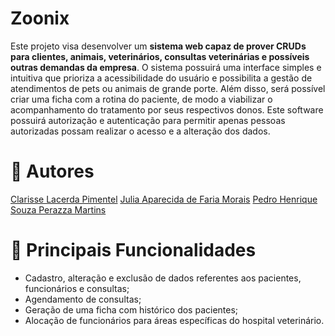 # Zoonix
Este projeto visa desenvolver um **sistema web capaz de prover CRUDs para clientes, animais, veterinários, consultas veterinárias e possíveis outras demandas da empresa**. O sistema possuirá uma interface simples e intuitiva que prioriza a acessibilidade do usuário e possibilita a gestão de atendimentos de pets ou animais de grande porte. Além disso, será possível criar uma ficha com  a rotina do paciente, de modo a viabilizar o acompanhamento do tratamento por seus respectivos donos. Este software possuirá autorização e autenticação para permitir apenas pessoas autorizadas possam realizar o acesso e a alteração dos dados.
# 👤 **Autores**
[Clarisse Lacerda Pimentel](https://github.com/Clarisse-Pimentel)
[Julia Aparecida de Faria Morais](https://github.com/eijuliamorais)
[Pedro Henrique Souza Perazza Martins](https://github.com/PedroidG) 
# 🔑 **Principais Funcionalidades**
- Cadastro, alteração e exclusão de dados referentes aos pacientes, funcionários e consultas;
- Agendamento de consultas;
- Geração de uma ficha com histórico dos pacientes;
- Alocação de funcionários para áreas específicas do hospital veterinário.
